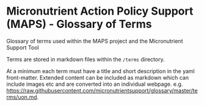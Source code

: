 # Micronutrient Action Policy Support (MAPS) - Glossary of Terms
Glossary of terms used within the MAPS project and the Micronutrient Support Tool

Terms are stored in markdown files within the `/terms` directory.

At a minimum each term must have a title and short description in the yaml front-matter.  Extended content can be included as markdown which can include images etc and are converted into an individual webpage. e.g. https://raw.githubusercontent.com/micronutrientsupport/glossary/master/terms/uon.md.




